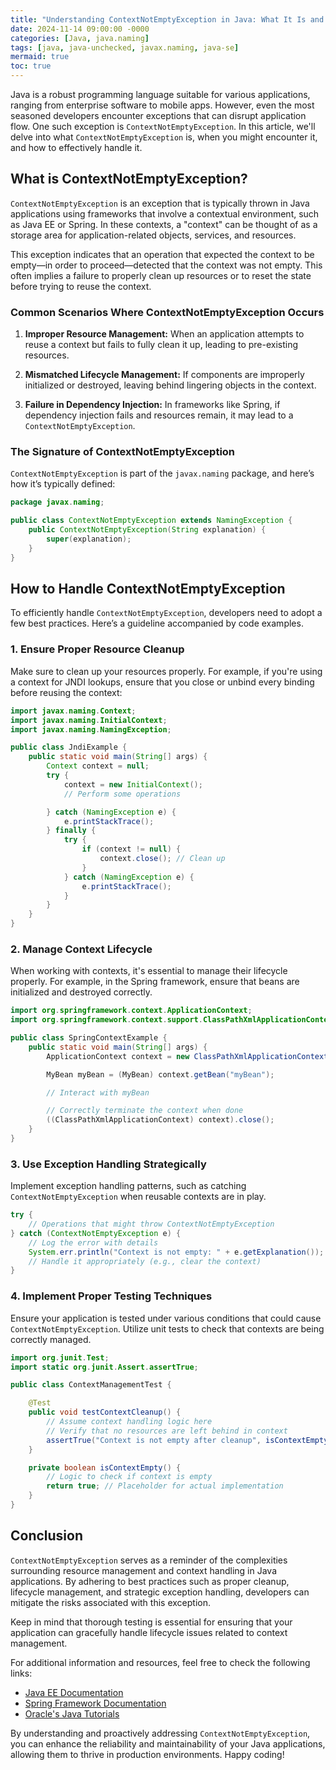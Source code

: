 ```yaml
---
title: "Understanding ContextNotEmptyException in Java: What It Is and How to Handle It"
date: 2024-11-14 09:00:00 -0000
categories: [Java, java.naming]
tags: [java, java-unchecked, javax.naming, java-se]
mermaid: true
toc: true
---
```



Java is a robust programming language suitable for various applications, ranging from enterprise software to mobile apps. However, even the most seasoned developers encounter exceptions that can disrupt application flow. One such exception is `ContextNotEmptyException`. In this article, we'll delve into what `ContextNotEmptyException` is, when you might encounter it, and how to effectively handle it.

## What is ContextNotEmptyException?

`ContextNotEmptyException` is an exception that is typically thrown in Java applications using frameworks that involve a contextual environment, such as Java EE or Spring. In these contexts, a "context" can be thought of as a storage area for application-related objects, services, and resources. 

This exception indicates that an operation that expected the context to be empty—in order to proceed—detected that the context was not empty. This often implies a failure to properly clean up resources or to reset the state before trying to reuse the context.

### Common Scenarios Where ContextNotEmptyException Occurs

1. **Improper Resource Management:** When an application attempts to reuse a context but fails to fully clean it up, leading to pre-existing resources.
   
2. **Mismatched Lifecycle Management:** If components are improperly initialized or destroyed, leaving behind lingering objects in the context.

3. **Failure in Dependency Injection:** In frameworks like Spring, if dependency injection fails and resources remain, it may lead to a `ContextNotEmptyException`.

### The Signature of ContextNotEmptyException

`ContextNotEmptyException` is part of the `javax.naming` package, and here’s how it’s typically defined:

```java
package javax.naming;

public class ContextNotEmptyException extends NamingException {
    public ContextNotEmptyException(String explanation) {
        super(explanation);
    }
}
```

## How to Handle ContextNotEmptyException

To efficiently handle `ContextNotEmptyException`, developers need to adopt a few best practices. Here’s a guideline accompanied by code examples.

### 1. Ensure Proper Resource Cleanup

Make sure to clean up your resources properly. For example, if you're using a context for JNDI lookups, ensure that you close or unbind every binding before reusing the context:

```java
import javax.naming.Context;
import javax.naming.InitialContext;
import javax.naming.NamingException;

public class JndiExample {
    public static void main(String[] args) {
        Context context = null;
        try {
            context = new InitialContext();
            // Perform some operations

        } catch (NamingException e) {
            e.printStackTrace();
        } finally {
            try {
                if (context != null) {
                    context.close(); // Clean up
                }
            } catch (NamingException e) {
                e.printStackTrace();
            }
        }
    }
}
```

### 2. Manage Context Lifecycle

When working with contexts, it's essential to manage their lifecycle properly. For example, in the Spring framework, ensure that beans are initialized and destroyed correctly.

```java
import org.springframework.context.ApplicationContext;
import org.springframework.context.support.ClassPathXmlApplicationContext;

public class SpringContextExample {
    public static void main(String[] args) {
        ApplicationContext context = new ClassPathXmlApplicationContext("applicationContext.xml");

        MyBean myBean = (MyBean) context.getBean("myBean");

        // Interact with myBean

        // Correctly terminate the context when done
        ((ClassPathXmlApplicationContext) context).close();
    }
}
```

### 3. Use Exception Handling Strategically

Implement exception handling patterns, such as catching `ContextNotEmptyException` when reusable contexts are in play. 

```java
try {
    // Operations that might throw ContextNotEmptyException
} catch (ContextNotEmptyException e) {
    // Log the error with details
    System.err.println("Context is not empty: " + e.getExplanation());
    // Handle it appropriately (e.g., clear the context)
}
```

### 4. Implement Proper Testing Techniques

Ensure your application is tested under various conditions that could cause `ContextNotEmptyException`. Utilize unit tests to check that contexts are being correctly managed.

```java
import org.junit.Test;
import static org.junit.Assert.assertTrue;

public class ContextManagementTest {

    @Test
    public void testContextCleanup() {
        // Assume context handling logic here
        // Verify that no resources are left behind in context
        assertTrue("Context is not empty after cleanup", isContextEmpty());
    }

    private boolean isContextEmpty() {
        // Logic to check if context is empty
        return true; // Placeholder for actual implementation
    }
}
```

## Conclusion

`ContextNotEmptyException` serves as a reminder of the complexities surrounding resource management and context handling in Java applications. By adhering to best practices such as proper cleanup, lifecycle management, and strategic exception handling, developers can mitigate the risks associated with this exception.

Keep in mind that thorough testing is essential for ensuring that your application can gracefully handle lifecycle issues related to context management.

For additional information and resources, feel free to check the following links:

- [Java EE Documentation](https://javaee.github.io/javaee-spec/javaee7-docs/)
- [Spring Framework Documentation](https://docs.spring.io/spring-framework/docs/current/reference/html/web.html)
- [Oracle's Java Tutorials](https://docs.oracle.com/javase/tutorial/)

By understanding and proactively addressing `ContextNotEmptyException`, you can enhance the reliability and maintainability of your Java applications, allowing them to thrive in production environments. Happy coding!
